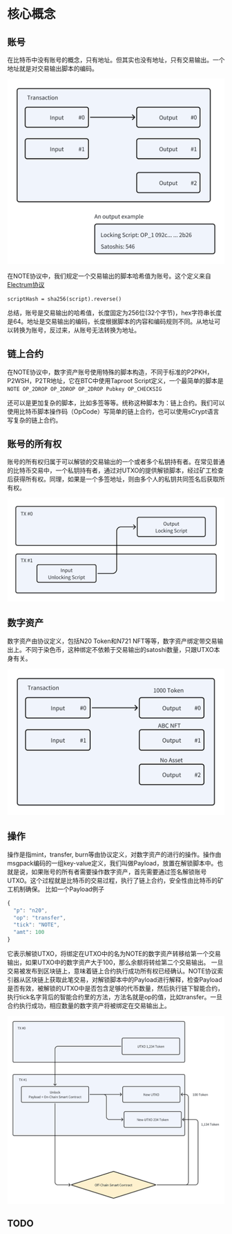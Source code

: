 # 核心概念

## 账号

在比特币中没有账号的概念，只有地址。但其实也没有地址，只有交易输出。一个地址就是对交易输出脚本的编码。

![Image1](/tutorial/01_basic_image1.png)

在NOTE协议中，我们规定一个交易输出的脚本哈希值为账号。这个定义来自[Electrum协议](https://electrumx.readthedocs.io/en/latest/protocol-basics.html?highlight=script%20hash#script-hashes)

`scriptHash = sha256(script).reverse()`

总结，账号是交易输出的哈希值，长度固定为256位(32个字节)，hex字符串长度是64。地址是交易输出的编码，长度根据脚本的内容和编码规则不同。从地址可以转换为账号，反过来，从账号无法转换为地址。

## 链上合约

在NOTE协议中，数字资产账号使用特殊的脚本构造，不同于标准的P2PKH，P2WSH，P2TR地址，它在BTC中使用Taproot Script定义，一个最简单的脚本是`NOTE OP_2DROP OP_2DROP OP_2DROP Pubkey OP_CHECKSIG`

还可以是更加复杂的脚本，比如多签等等。统称这种脚本为：链上合约。我们可以使用比特币脚本操作码（OpCode）写简单的链上合约，也可以使用sCrypt语言写复杂的链上合约。

## 账号的所有权

账号的所有权归属于可以解锁的交易输出的一个或者多个私钥持有者。在常见普通的比特币交易中，一个私钥持有者，通过对UTXO的提供解锁脚本，经过矿工检查后获得所有权。同理，如果是一个多签地址，则由多个人的私钥共同签名后获取所有权。

![Image2](/tutorial/01_basic_image2.png)

## 数字资产

数字资产由协议定义，包括N20 Token和N721 NFT等等，数字资产绑定带交易输出上。不同于染色币，这种绑定不依赖于交易输出的satoshi数量，只跟UTXO本身有关。

![Image3](/tutorial/01_basic_image3.png)

## 操作

操作是指mint，transfer, burn等由协议定义，对数字资产的进行的操作。操作由msgpack编码的一组key-value定义，我们叫做Payload，放置在解锁脚本中。也就是说，如果账号的所有者需要操作数字资产，首先需要通过签名解锁账号UTXO。这个过程就是比特币的交易过程，执行了链上合约，安全性由比特币的矿工机制确保。
比如一个Payload例子

```typescript
{
  "p": "n20",
  "op": "transfer",
  "tick": "NOTE",
  "amt": 100
}
```

它表示解锁UTXO，将绑定在UTXO中的名为NOTE的数字资产转移给第一个交易输出，如果UTXO中的数字资产大于100，那么余额将转给第二个交易输出。
一旦交易被发布到区块链上，意味着链上合约执行成功所有权已经确认。NOTE协议索引器从区块链上获取此笔交易，对解锁脚本中的Payload进行解释，检查Payload是否有效，被解锁的UTXO中是否包含足够的代币数量，然后执行链下智能合约，执行tick名字背后的智能合约里的方法，方法名就是op的值，比如transfer。一旦合约执行成功，相应数量的数字资产将被绑定在交易输出上。

![Image4](/tutorial/01_basic_image4.png)

## TODO
